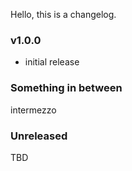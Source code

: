 Hello, this is a changelog.

### v1.0.0

- initial release

### Something in between

intermezzo

### Unreleased

TBD
